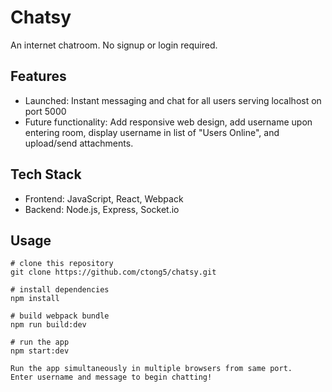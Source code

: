 # Chatsy
An internet chatroom. No signup or login required.

## Features
* Launched: Instant messaging and chat for all users serving localhost on port 5000  
* Future functionality: Add responsive web design, add username upon entering room, display username in list of "Users Online", and upload/send attachments.


## Tech Stack
* Frontend: JavaScript, React, Webpack
* Backend: Node.js, Express, Socket.io

## Usage

```
# clone this repository
git clone https://github.com/ctong5/chatsy.git

# install dependencies
npm install

# build webpack bundle
npm run build:dev

# run the app
npm start:dev

Run the app simultaneously in multiple browsers from same port.
Enter username and message to begin chatting!
```
